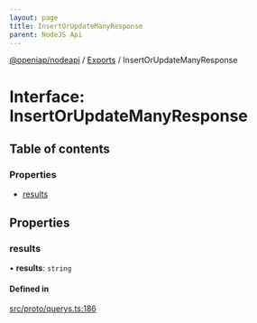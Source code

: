```yaml
---
layout: page
title: InsertOrUpdateManyResponse
parent: NodeJS Api
---
```

[@openiap/nodeapi](../README.html#) / [Exports](../modules.html#) / InsertOrUpdateManyResponse

# Interface: InsertOrUpdateManyResponse

## Table of contents

### Properties

- [results](InsertOrUpdateManyResponse.html##results)

## Properties

### results

• **results**: `string`

#### Defined in

[src/proto/querys.ts:186](https://github.com/openiap/nodeapi/blob/a6b5438/src/proto/querys.ts#L186)
